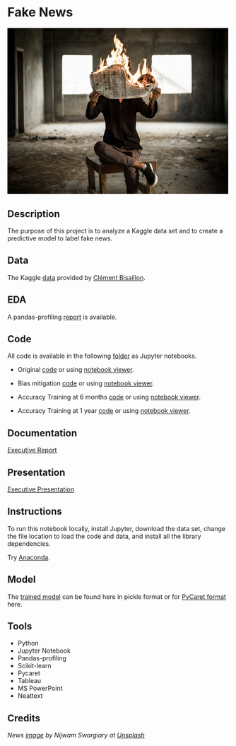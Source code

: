 # Fake News

<img src="images/fakenews.jpg" width ="500">

## Description

The purpose of this project is to analyze a Kaggle data set and to create a predictive model to label fake news.

## Data

The Kaggle [data](https://www.kaggle.com/clmentbisaillon/fake-and-real-news-dataset) provided by [Clément Bisaillon](https://www.kaggle.com/clmentbisaillon).

## EDA 

A pandas-profiling [report](https://sdloyd.github.io/FakeNews/pandasprofile/fakenews-pandas-profile-report.html) is available.


## Code

All code is available in the following [folder](https://github.com/SDLoyd/FakeNews/blob/master/code/) as Jupyter notebooks.

* Original [code](https://github.com/SDLoyd/FakeNews/blob/master/code/fakenews.ipynb) or using [notebook viewer](https://nbviewer.jupyter.org/github/SDLoyd/FakeNews/blob/main/code/fakenews.ipynb).

* Bias mitigation [code](https://github.com/SDLoyd/FakeNews/blob/master/code/fakenews_woreuters.ipynb) or using [notebook viewer](https://nbviewer.jupyter.org/github/SDLoyd/FakeNews/blob/main/code/fakenewsworeuters.ipynb).

* Accuracy Training at 6 months [code](https://github.com/SDLoyd/FakeNews/blob/master/code/fakenews_woreuters6mos.ipynb) or using [notebook viewer](https://nbviewer.jupyter.org/github/SDLoyd/FakeNews/blob/main/code/fakenews_woreuters6mos.ipynb).

* Accuracy Training at 1 year [code](https://github.com/SDLoyd/FakeNews/blob/master/code/fakenews_woreuters1yr.ipynb) or using [notebook viewer](https://nbviewer.jupyter.org/github/SDLoyd/FakeNews/blob/main/code/fakenews_woreuters1yr.ipynb).

## Documentation

[Executive Report](docs/fakenews_report.pdf)

## Presentation

[Executive Presentation](https://youtu.be/LtM1ZlPX3Wk)

## Instructions

To run this notebook locally, install Jupyter, download the data set, change the file location to load the code and data, and install all the library dependencies.

Try [Anaconda](https://www.anaconda.com/).

## Model

The [trained model](https://github.com/SDLoyd/FakeNews/blob/master/pickle) can be found here in pickle format or for [PyCaret format](https://github.com/SDLoyd/FakeNews/blob/master/model) here.


## Tools

* Python
* Jupyter Notebook
* Pandas-profiling
* Scikit-learn
* Pycaret
* Tableau
* MS PowerPoint
* Neattext

## Credits

_News [image](https://unsplash.com/photos/FPNnKfjcbNU) by Nijwam Swargiary at [Unsplash](https://unsplash.com/)_


